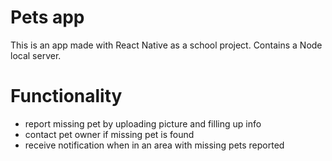 # Pets app

This is an app made with React Native as a school project.
Contains a Node local server.

# Functionality

- report missing pet by uploading picture and filling up info
- contact pet owner if missing pet is found
- receive notification when in an area with missing pets reported
